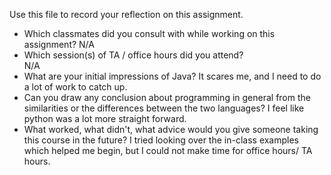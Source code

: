 Use this file to record your reflection on this assignment.

- Which classmates did you consult with while working on this assignment?
N/A
- Which session(s) of TA / office hours did you attend?\
N/A
- What are your initial impressions of Java? 
It scares me, and I need to do a lot of work to catch up.
- Can you draw any conclusion about programming in general from the similarities or the differences between the two languages? 
I feel like python was a lot more straight forward.
- What worked, what didn't, what advice would you give someone taking this course in the future?
I tried looking over the in-class examples which helped me begin, but I could not make time for office hours/ TA hours.
